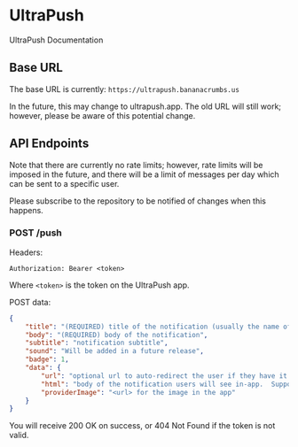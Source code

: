# UltraPush
UltraPush Documentation

## Base URL
The base URL is currently:
`https://ultrapush.bananacrumbs.us`

In the future, this may change to ultrapush.app.  The old URL will still work; however, please be aware of this potential change.

## API Endpoints

Note that there are currently no rate limits; however, rate limits will be imposed in the future, and there will be
a limit of messages per day which can be sent to a specific user.

Please subscribe to the repository to be notified of changes when this happens.

### POST /push

Headers:
```
Authorization: Bearer <token>
```

Where `<token>` is the token on the UltraPush app.

POST data:
```json
{
    "title": "(REQUIRED) title of the notification (usually the name of the app notifying)",
    "body": "(REQUIRED) body of the notification",
    "subtitle": "notification subtitle",
    "sound": "Will be added in a future release",
    "badge": 1,
    "data": {
        "url": "optional url to auto-redirect the user if they have it enabled",
        "html": "body of the notification users will see in-app.  Supports HTML and secure-only connections to images.",
        "providerImage": "<url> for the image in the app"
    }
}
```

You will receive 200 OK on success, or 404 Not Found if the token is not valid.
